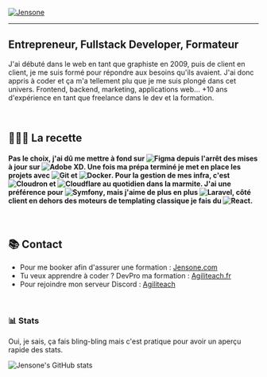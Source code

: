 [![Jensone](https://sosdevtips.b-cdn.net/agiliteach/banner-min.png)](https://agiliteach.fr)

---

## Entrepreneur, Fullstack Developer, Formateur

J'ai débuté dans le web en tant que graphiste en 2009, puis de client en client, je me suis formé pour répondre aux besoins qu'ils avaient. J'ai donc appris à coder et ça m'a tellement plu que je me suis plongé dans cet univers. Frontend, backend, marketing, applications web... +10 ans d'expérience en tant que freelance dans le dev et la formation.

<br>

## 👨🏽‍🍳 La recette

#### Pas le choix, j'ai dû me mettre à fond sur ![Figma](https://img.shields.io/badge/-Figma-101010?style=for-the-badge&logo=figma&logoColor=white) depuis l'arrêt des mises à jour sur ![Adobe XD](https://img.shields.io/badge/-Adobe%20XD-101010?style=for-the-badge&logo=adobe-xd&logoColor=white). Une fois ma prépa terminé je met en place les projets avec ![Git](https://img.shields.io/badge/-Git-101010?style=for-the-badge&logo=git&logoColor=white) et ![Docker](https://img.shields.io/badge/-Docker-101010?style=for-the-badge&logo=docker&logoColor=white). Pour la gestion de mes infra, c'est ![Cloudron](https://img.shields.io/badge/-Cloudron-101010?style=for-the-badge&logo=json&logoColor=white) et ![Cloudflare](https://img.shields.io/badge/-Cloudflare-101010?style=for-the-badge&logo=cloudflare&logoColor=white) au quotidien dans la marmite. J'ai une préférence pour ![Symfony](https://img.shields.io/badge/-Symfony-101010?style=for-the-badge&logo=Symfony&logoColor=white), mais j'aime de plus en plus ![Laravel](https://img.shields.io/badge/-Laravel-101010?style=for-the-badge&logo=laravel&logoColor=white), côté client en dehors des moteurs de templating classique je fais du ![React](https://img.shields.io/badge/-React-101010?style=for-the-badge&logo=react&logoColor=white).

<br>

## 📚 Contact

- Pour me booker afin d'assurer une formation : [Jensone.com](https://jensone.com)
- Tu veux apprendre à coder ? DevPro ma formation : [Agiliteach.fr](https://agiliteach.fr)
- Pour rejoindre mon serveur Discord : [Agiliteach](https://discord.gg/kK8u8TxbJe)

<br>

### 📊 Stats

Oui, je sais, ça fais bling-bling mais c'est pratique pour avoir un aperçu rapide des stats.

![Jensone's GitHub stats](https://github-readme-stats-sigma-five.vercel.app/api?username=Jensone&show_icons=true)
